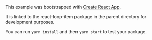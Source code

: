 This example was bootstrapped with [Create React App](https://github.com/facebook/create-react-app).

It is linked to the react-loop-item package in the parent directory for development purposes.

You can run `yarn install` and then `yarn start` to test your package.
